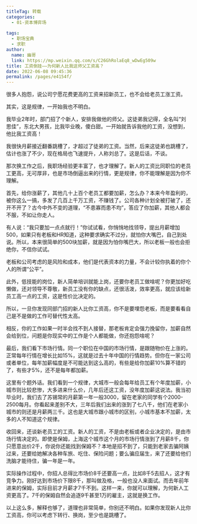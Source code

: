 ```yaml
---
titleTag: 转载
categories: 
  - 01-资本博弈场
 
tags: 
  - 职场宝典
  - 求职
author: 
  name: 幽哥
  link: https://mp.weixin.qq.com/s/C26GhRolaEq8_wDwEg509w
title: 工资倒挂——为何新人比我这师父工资高？
date: 2022-06-08 09:45:36
permalink: /pages/e4154f/
---
```


很多人抱怨，说公司宁愿花费更高的工资来招新员工，也不会给老员工涨工资。

其实，这是规律，一开始我也不明白。

我毕业2年时，部门招了个新人，安排我做他的师父。这徒弟我记得，全名叫“刘思佳”，东北大男孩，比我毕业晚，傻白甜。一开始就告诉我他的工资，没想到，他比我工资高！

我很快月薪接近翻番跳槽了，才超过了徒弟的工资。当然，后来这徒弟也跳槽了，估计也涨了不少，现在格局也飞速提升，人称刘总了。这是后话，不谈。

那次换工作之后，我职场经验更丰富了，也才理解了。新人的工资比同职位的老员工更高，无可厚非，也是市场倒逼出来的行情，更是规律，你不能理解是因为你不理解。


首先，给你涨薪了，其他几十上百个老员工都要加薪，怎么办？本来今年盈利的，被你这么一搞，多发了几百上千万工资，不赚钱了。公司各种计划全被打破了，还开不开了？古今中外不变的道理，“不患寡而患不均”，答应了你加薪，其他人都会不服，不如让你走人。

有人说：“我只要加一点点就行！”你试试看，你悄悄地找领导，提出月薪增加500，如果只有老板和HR知道，这种要求确实不过分，就怕你大嘴巴，自己到处说。所以，本来很简单的500块加薪，就是因为怕你嘴巴大，所以老板一般也会拒绝你，不信你试试。

老板和公司考虑的是风险和成本，他们是代表资本的力量，不会计较你执着的你个人的所谓“公平”。


此外，低技能的岗位，新人简单培训就能上岗，还要你老员工做啥呢？你更加好吃懒做，还对领导不尊敬，新员工没有你的缺点，还很活泼，效率更高，就应该给新员工高一点的工资，这是性价比决定的。

所以，一旦你发现同部门招的新人比你工资高，你不是要埋怨老板，而是要看看自己是不是做的工作可替代性太高。

相反，你的工作如果一时半会找不到人接替，那老板肯定会强力挽留你，加薪自然会给到位，问题是你现实中的工作是个人都能做，你还抱怨啥呢？


最后，我们看下市场行情。同一个职位在中国的市场行情，是跟随物价在上涨的。正常每年行情在增长比如15%，这就是过去十年中国的行情趋势。但你在一家公司或者单位，每年加薪幅度是不可能达到这么高的，有些是给你加薪10%算不错的了，有些才5%，还不是每年都加薪。

这里有个题外话。我们看到一个规律，大城市一般会每年给员工有个年度加薪，小城市则比较悲惨，大多进来什么价，几年后还这工资，没年度加薪这说法。我当初毕业时，我们去了苏锡常的月薪第一年一般3000，留在老家的同学有个2000-2500每月。你看起来差别不大，三年后我们出来的涨到了七八千，他们在老家小城市的则还是月薪两三千。这也是大城市跟小城市的区别，小城市基本不加薪，太多的人不知道这个规律。


收回来，还谈新老员工的工资。新人的工资，不是由老板或者企业决定的，是由市场行情决定的。即使是保姆，上海这个城市这个月的市场行情涨到了月薪8千，你只愿意出价2千，你说你还能找到保姆不？本地是招不到了，只能到老家去骗阿姨过来，还要给她解决各种车旅、吃住、保险问题；要么骗应届生，来了还要给他们洗脑才能待住，骗一年是一年。

实际操作过程中，你招人总得比市场价8千还要高一点，比如8千5去招人，这才有竞争力。刚好达到市场价下限8千，那叫做及格，一般也没人来面试。而去年前年进来的保姆，实际目前才月薪才7千不到。这样一来，你就可以理解，为何新人工资更高了。7千的保姆自然会追逐9千甚至1万的雇主，这就是换工作。

以上这么多，解释也够了，道理也非常简单，你别还不明白。如果你发现新人比你工资高，你可以考虑下转行、换岗，至少也是跳槽了。